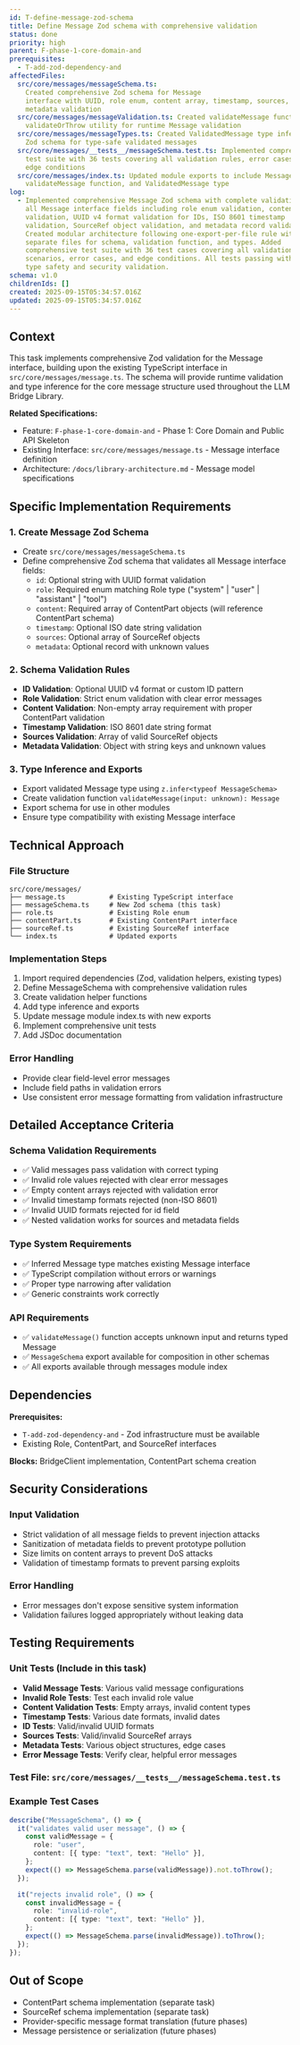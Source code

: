 ```yaml
---
id: T-define-message-zod-schema
title: Define Message Zod schema with comprehensive validation
status: done
priority: high
parent: F-phase-1-core-domain-and
prerequisites:
  - T-add-zod-dependency-and
affectedFiles:
  src/core/messages/messageSchema.ts:
    Created comprehensive Zod schema for Message
    interface with UUID, role enum, content array, timestamp, sources, and
    metadata validation
  src/core/messages/messageValidation.ts: Created validateMessage function using
    validateOrThrow utility for runtime Message validation
  src/core/messages/messageTypes.ts: Created ValidatedMessage type inferred from
    Zod schema for type-safe validated messages
  src/core/messages/__tests__/messageSchema.test.ts: Implemented comprehensive
    test suite with 36 tests covering all validation rules, error cases, and
    edge conditions
  src/core/messages/index.ts: Updated module exports to include MessageSchema,
    validateMessage function, and ValidatedMessage type
log:
  - Implemented comprehensive Message Zod schema with complete validation for
    all Message interface fields including role enum validation, content array
    validation, UUID v4 format validation for IDs, ISO 8601 timestamp
    validation, SourceRef object validation, and metadata record validation.
    Created modular architecture following one-export-per-file rule with
    separate files for schema, validation function, and types. Added
    comprehensive test suite with 36 test cases covering all validation
    scenarios, error cases, and edge conditions. All tests passing with full
    type safety and security validation.
schema: v1.0
childrenIds: []
created: 2025-09-15T05:34:57.016Z
updated: 2025-09-15T05:34:57.016Z
---
```


## Context

This task implements comprehensive Zod validation for the Message interface, building upon the existing TypeScript interface in `src/core/messages/message.ts`. The schema will provide runtime validation and type inference for the core message structure used throughout the LLM Bridge Library.

**Related Specifications:**

- Feature: `F-phase-1-core-domain-and` - Phase 1: Core Domain and Public API Skeleton
- Existing Interface: `src/core/messages/message.ts` - Message interface definition
- Architecture: `/docs/library-architecture.md` - Message model specifications

## Specific Implementation Requirements

### 1. Create Message Zod Schema

- Create `src/core/messages/messageSchema.ts`
- Define comprehensive Zod schema that validates all Message interface fields:
  - `id`: Optional string with UUID format validation
  - `role`: Required enum matching Role type ("system" | "user" | "assistant" | "tool")
  - `content`: Required array of ContentPart objects (will reference ContentPart schema)
  - `timestamp`: Optional ISO date string validation
  - `sources`: Optional array of SourceRef objects
  - `metadata`: Optional record with unknown values

### 2. Schema Validation Rules

- **ID Validation**: Optional UUID v4 format or custom ID pattern
- **Role Validation**: Strict enum validation with clear error messages
- **Content Validation**: Non-empty array requirement with proper ContentPart validation
- **Timestamp Validation**: ISO 8601 date string format
- **Sources Validation**: Array of valid SourceRef objects
- **Metadata Validation**: Object with string keys and unknown values

### 3. Type Inference and Exports

- Export validated Message type using `z.infer<typeof MessageSchema>`
- Create validation function `validateMessage(input: unknown): Message`
- Export schema for use in other modules
- Ensure type compatibility with existing Message interface

## Technical Approach

### File Structure

```
src/core/messages/
├── message.ts           # Existing TypeScript interface
├── messageSchema.ts     # New Zod schema (this task)
├── role.ts              # Existing Role enum
├── contentPart.ts       # Existing ContentPart interface
├── sourceRef.ts         # Existing SourceRef interface
└── index.ts             # Updated exports
```

### Implementation Steps

1. Import required dependencies (Zod, validation helpers, existing types)
2. Define MessageSchema with comprehensive validation rules
3. Create validation helper functions
4. Add type inference and exports
5. Update message module index.ts with new exports
6. Implement comprehensive unit tests
7. Add JSDoc documentation

### Error Handling

- Provide clear field-level error messages
- Include field paths in validation errors
- Use consistent error message formatting from validation infrastructure

## Detailed Acceptance Criteria

### Schema Validation Requirements

- ✅ Valid messages pass validation with correct typing
- ✅ Invalid role values rejected with clear error messages
- ✅ Empty content arrays rejected with validation error
- ✅ Invalid timestamp formats rejected (non-ISO 8601)
- ✅ Invalid UUID formats rejected for id field
- ✅ Nested validation works for sources and metadata fields

### Type System Requirements

- ✅ Inferred Message type matches existing Message interface
- ✅ TypeScript compilation without errors or warnings
- ✅ Proper type narrowing after validation
- ✅ Generic constraints work correctly

### API Requirements

- ✅ `validateMessage()` function accepts unknown input and returns typed Message
- ✅ `MessageSchema` export available for composition in other schemas
- ✅ All exports available through messages module index

## Dependencies

**Prerequisites:**

- `T-add-zod-dependency-and` - Zod infrastructure must be available
- Existing Role, ContentPart, and SourceRef interfaces

**Blocks:** BridgeClient implementation, ContentPart schema creation

## Security Considerations

### Input Validation

- Strict validation of all message fields to prevent injection attacks
- Sanitization of metadata fields to prevent prototype pollution
- Size limits on content arrays to prevent DoS attacks
- Validation of timestamp formats to prevent parsing exploits

### Error Handling

- Error messages don't expose sensitive system information
- Validation failures logged appropriately without leaking data

## Testing Requirements

### Unit Tests (Include in this task)

- **Valid Message Tests**: Various valid message configurations
- **Invalid Role Tests**: Test each invalid role value
- **Content Validation Tests**: Empty arrays, invalid content types
- **Timestamp Tests**: Various date formats, invalid dates
- **ID Tests**: Valid/invalid UUID formats
- **Sources Tests**: Valid/invalid SourceRef arrays
- **Metadata Tests**: Various object structures, edge cases
- **Error Message Tests**: Verify clear, helpful error messages

### Test File: `src/core/messages/__tests__/messageSchema.test.ts`

### Example Test Cases

```typescript
describe("MessageSchema", () => {
  it("validates valid user message", () => {
    const validMessage = {
      role: "user",
      content: [{ type: "text", text: "Hello" }],
    };
    expect(() => MessageSchema.parse(validMessage)).not.toThrow();
  });

  it("rejects invalid role", () => {
    const invalidMessage = {
      role: "invalid-role",
      content: [{ type: "text", text: "Hello" }],
    };
    expect(() => MessageSchema.parse(invalidMessage)).toThrow();
  });
});
```

## Out of Scope

- ContentPart schema implementation (separate task)
- SourceRef schema implementation (separate task)
- Provider-specific message format translation (future phases)
- Message persistence or serialization (future phases)
